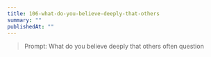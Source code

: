 ```yaml
---
title: 106-what-do-you-believe-deeply-that-others
summary: ""
publishedAt: ""
---
```


> Prompt: What do you believe deeply that others often question


